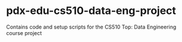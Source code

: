 # pdx-edu-cs510-data-eng-project
Contains code and setup scripts for the CS510 Top: Data Engineering course project
